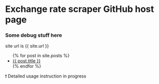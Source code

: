 # Exchange rate scraper GitHub host page

### Some debug stuff here

site url is {{ site.url }}

<ul>
  {% for post in site.posts %}
    <li>
      <a href="{{site.url}}/{{ post.url }}">{{ post.title }}</a>
    </li>
  {% endfor %}
</ul>

❗ Detailed usage instruction in progress
